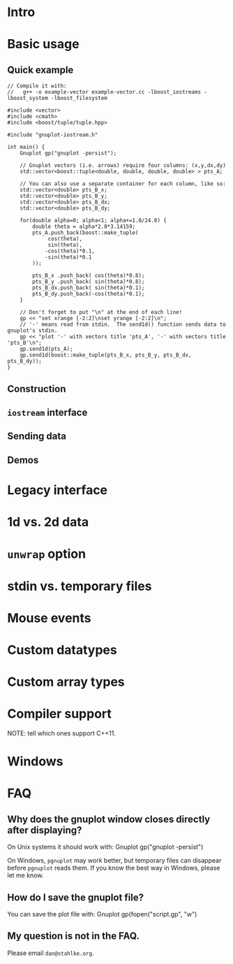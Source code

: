 # Intro

# Basic usage

## Quick example

    // Compile it with:
    //   g++ -o example-vector example-vector.cc -lboost_iostreams -lboost_system -lboost_filesystem

    #include <vector>
    #include <cmath>
    #include <boost/tuple/tuple.hpp>

    #include "gnuplot-iostream.h"

    int main() {
    	Gnuplot gp("gnuplot -persist");

    	// Gnuplot vectors (i.e. arrows) require four columns: (x,y,dx,dy)
    	std::vector<boost::tuple<double, double, double, double> > pts_A;

    	// You can also use a separate container for each column, like so:
    	std::vector<double> pts_B_x;
    	std::vector<double> pts_B_y;
    	std::vector<double> pts_B_dx;
    	std::vector<double> pts_B_dy;

    	for(double alpha=0; alpha<1; alpha+=1.0/24.0) {
    		double theta = alpha*2.0*3.14159;
    		pts_A.push_back(boost::make_tuple(
    			 cos(theta),
    			 sin(theta),
    			-cos(theta)*0.1,
    			-sin(theta)*0.1
    		));

    		pts_B_x .push_back( cos(theta)*0.8);
    		pts_B_y .push_back( sin(theta)*0.8);
    		pts_B_dx.push_back( sin(theta)*0.1);
    		pts_B_dy.push_back(-cos(theta)*0.1);
    	}

    	// Don't forget to put "\n" at the end of each line!
    	gp << "set xrange [-2:2]\nset yrange [-2:2]\n";
    	// '-' means read from stdin.  The send1d() function sends data to gnuplot's stdin.
    	gp << "plot '-' with vectors title 'pts_A', '-' with vectors title 'pts_B'\n";
    	gp.send1d(pts_A);
    	gp.send1d(boost::make_tuple(pts_B_x, pts_B_y, pts_B_dx, pts_B_dy));
    }

## Construction

## `iostream` interface

## Sending data

## Demos

# Legacy interface

# 1d vs. 2d data

# `unwrap` option

# stdin vs. temporary files

# Mouse events

# Custom datatypes

# Custom array types

# Compiler support

NOTE: tell which ones support C++11.

# Windows

# FAQ

## Why does the gnuplot window closes directly after displaying?

On Unix systems it should work with:
    Gnuplot gp("gnuplot -persist")

On Windows, `pgnuplot` may work better, but temporary files can disappear before `pgnuplot`
reads them.  If you know the best way in Windows, please let me know.

## How do I save the gnuplot file?

You can save the plot file with:
   Gnuplot gp(fopen("script.gp", "w")

## My question is not in the FAQ.

Please email `dan@stahlke.org`.
